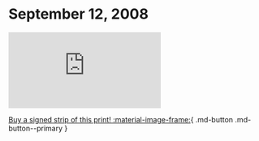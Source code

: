 # September 12, 2008

![](https://www.achewood.com/comic.php?date=09122008)

[Buy a signed strip of this print! :material-image-frame:](https://achewood-holiday-pop-up.myshopify.com/products/strip#09122008){ .md-button .md-button--primary }
